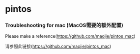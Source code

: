 # pintos
### Troubleshooting for mac (MacOS需要的额外配置)
Please make a reference(https://github.com/maojie/pintos_mac)

请参照此链接(https://github.com/maojie/pintos_mac)
